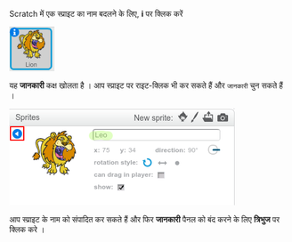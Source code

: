 Scratch में एक स्प्राइट का नाम बदलने के लिए, **i** पर क्लिक करें

![स्क्रीनशॉट](images/rename-info.png)

यह **जानकारी** कक्ष खोलता है । आप स्प्राइट पर राइट-क्लिक भी कर सकते हैं और `जानकारी` चुन सकते हैं ।

![स्क्रीनशॉट](images/rename-change.png)

आप स्प्राइट के नाम को संपादित कर सकते हैं और फिर **जानकारी** पैनल को बंद करने के लिए **त्रिभुज** पर क्लिक करे ।